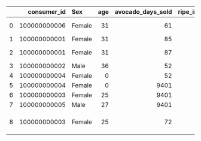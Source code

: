|    |   consumer_id | Sex    |   age |   avocado_days_sold |   ripe_index |   avocado_days_picked | fertilizer_type                  |
|---:|--------------:|:-------|------:|--------------------:|-------------:|----------------------:|:---------------------------------|
|  0 |  100000000006 | Female |    31 |                  61 |            1 |                   152 | organic, dry, heavy metal        |
|  1 |  100000000001 | Female |    31 |                  85 |            1 |                   154 |                                  |
|  2 |  100000000001 | Female |    31 |                  87 |            1 |                   156 | organic, inorganic               |
|  3 |  100000000002 | Male   |    36 |                  52 |            3 |                   121 |                                  |
|  4 |  100000000004 | Female |     0 |                  52 |            3 |                   121 |                                  |
|  5 |  100000000004 | Female |     0 |                9401 |            3 |                   141 | organic                          |
|  6 |  100000000003 | Female |    25 |                9401 |            3 |                   141 |                                  |
|  7 |  100000000005 | Male   |    27 |                9401 |            3 |                   141 | organic, other                   |
|  8 |  100000000003 | Female |    25 |                  72 |            3 |                   141 | organic, dry, toxic, heavy metal |